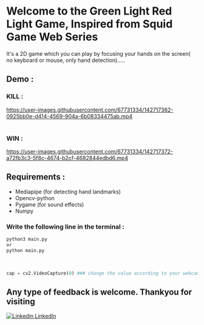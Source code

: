 # Welcome to the Green Light Red Light Game, Inspired from Squid Game Web Series

It's a 2D game which you can play by focusing your hands on the screen( no keyboard or mouse, only hand detection).....

## Demo : 
### KILL :
https://user-images.githubusercontent.com/67731334/142717362-0925bb0e-d414-4569-904a-6b08334475ab.mp4
<br><br>
### WIN :

https://user-images.githubusercontent.com/67731334/142717372-a72fb3c3-5f8c-4674-b2cf-4682844edbd6.mp4

## Requirements :
- Mediapipe (for detecting hand landmarks)
- Opencv-python 
- Pygame (for sound effects)
- Numpy 

### Write the following line in the terminal :
```bash
python3 main.py 
or 
python main.py
```
<br>

```python
cap = cv2.VideoCapture(0) ### change the value according to your webcam index on line no. 14.
```
## Any type of feedback is welcome. Thankyou for visiting

[![Linkedin](https://i.stack.imgur.com/gVE0j.png) LinkedIn](https://www.linkedin.com/in/aman-patyal-675758218/)
